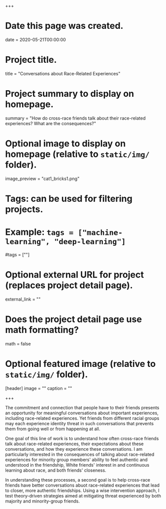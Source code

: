 +++
# Date this page was created.
date = 2020-05-21T00:00:00

# Project title.
title = "Conversations about Race-Related Experiences"

# Project summary to display on homepage.
summary = "How do cross-race friends talk about their race-related experiences? What are the consequences?"

# Optional image to display on homepage (relative to `static/img/` folder).
image_preview = "cat1_bricks1.png"

# Tags: can be used for filtering projects.
# Example: `tags = ["machine-learning", "deep-learning"]`
#tags = [""]

# Optional external URL for project (replaces project detail page).
external_link = ""

# Does the project detail page use math formatting?
math = false

# Optional featured image (relative to `static/img/` folder).
[header]
image = ""
caption = ""

+++

The commitment and connection that people have to their friends presents an opportunity for meaningful conversations about important experiences, including race-related experiences. Yet friends from different racial groups may each experience identity threat in such conversations that prevents them from going well or from happening at all. 

One goal of this line of work is to understand how often cross-race friends talk about race-related experiences, their expectations about these conversations, and how they experience these conversations. I am particularly interested in the consequences of talking about race-related experiences for minority group members' ability to feel authentic and understood in the friendship, White friends' interest in and continuous learning about race, and both friends' closeness. 

In understanding these processes, a second goal is to help cross-race friends have better conversations abuot race-related experiences that lead to closer, more authentic friendships. Using a wise intervention approach, I test theory-driven strategies aimed at mitigating threat experienced by both majority and minority-group friends. 



